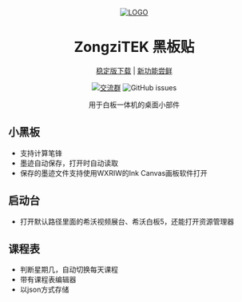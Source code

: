 <div align="center">

[![LOGO](https://github.com/STBBRD/ZongziTEK-Blackboard-Sticker/blob/master/ZongziTEK_Blackboard_Sticker/黑板贴.png?raw=true "LOGO")](# "LOGO")

# ZongziTEK 黑板贴

  [稳定版下载](https://github.com/STBBRD/ZongziTEK-Blackboard-Sticker/releases/latest "Latest Releases") | [新功能尝鲜](https://github.com/STBBRD/ZongziTEK-Blackboard-Sticker/actions "Actions") 
  
[![交流群](https://img.shields.io/badge/-%E4%BA%A4%E6%B5%81%E7%BE%A4%201101582374-blue?style=flat&logo=TencentQQ)](https://jq.qq.com/?_wv=1027&k=epb9KDPe)  ![GitHub issues](https://img.shields.io/github/issues/STBBRD/ZongziTEK-Blackboard-Sticker?logo=github)


  
用于白板一体机的桌面小部件

</div>

## 小黑板
- 支持计算笔锋
- 墨迹自动保存，打开时自动读取
- 保存的墨迹文件支持使用WXRIW的Ink Canvas画板软件打开
## 启动台
- 打开默认路径里面的希沃视频展台、希沃白板5，还能打开资源管理器
## 课程表
- 判断星期几，自动切换每天课程
- 带有课程表编辑器
- 以json方式存储
